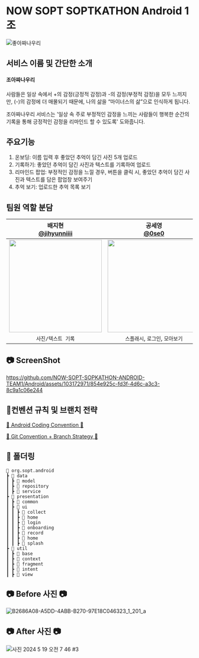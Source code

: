 # NOW SOPT SOPTKATHON Android 1조
![좋아짜나우리](https://github.com/NOW-SOPT-SOPKATHON-ANDROID-TEAM1/Android/assets/103172971/d633417c-bda5-43c5-9982-b44169ba0cf9)

## 서비스 이름 및 간단한 소개
#### 조아짜나우리
사람들은 일상 속에서 +의 감정(긍정적 감정)과 -의 감정(부정적 감정)을 모두 느끼지만, (-)의 감정에 더 매몰되기 때문에, 나의 삶을 “마이너스의 삶”으로 인식하게 됩니다.

조아짜나우리 서비스는 '일상 속 주로 부정적인 감정을 느끼는 사람들이 행복한 순간의 기록을 통해 긍정적인 감정을 리마인드 할 수 있도록' 도와줍니다.

## 주요기능
1. 온보딩: 이름 입력 후 좋았던 추억이 담긴 사진 5개 업로드
2. 기록하기: 좋았던 추억이 담긴 사진과 텍스트를 기록하여 업로드
3. 리마인드 팝업: 부정적인 감정을 느낄 경우, 버튼을 클릭 시, 좋았던 추억이 담긴 사진과 텍스트를 담은 팝업창 보여주기
4. 추억 보기: 업로드한 추억 목록 보기 

## 팀원 역할 분담
| 배지현 <br> [@jihyunniiii](https://github.com/jihyunniiii) | 공세영 <br> [@0se0](https://github.com/0se0) | 이석준 <br>[@boiledEgg-s](https://github.com/boiledEgg-s) | 주효은 <br>[@hyoeunjoo](https://github.com/hyoeunjoo) |
|:---:| :---: | :---: | :---: |
| <img width="250" src="https://avatars.githubusercontent.com/u/103172971?s=400&u=fcff876613b9ee351c2ec52278f9415f34808b57&v=4"/> |<img width="250" src="https://avatars.githubusercontent.com/u/121383083?v=4"/>|<img width="250" src="https://avatars.githubusercontent.com/u/101652649?v=4"/>|<img width="250" src="https://avatars.githubusercontent.com/u/137873124?v=4"/>|
| `사진/텍스트 기록` | `스플래시`, `로그인`, `모아보기` | `온보딩` | `홈`, `리마인드 팝업` |

## 📷 ScreenShot
https://github.com/NOW-SOPT-SOPKATHON-ANDROID-TEAM1/Android/assets/103172971/854e925c-fd3f-4d6c-a3c3-8c9a1c06e244

## 📝컨벤션 규칙 및 브랜치 전략
[📗 Android Coding Convention 📗](https://north-fossa-692.notion.site/Android-Coding-Convention-09a352f8d5244df4acc2d38f74be05a1?pvs=4)


[📕 Git Convention + Branch Strategy 📕](https://north-fossa-692.notion.site/Git-Convention-Branch-Strategy-4b34605cc23045ceb957b84bdfec3906?pvs=4)

## 📁 폴더링
```
📂 org.sopt.android
┣ 📂 data
┃ ┣ 📂 model
┃ ┣ 📂 repository
┃ ┣ 📂 service
┣ 📂 presentation
┃ ┣ 📂 common
┃ ┣ 📂 ui
┃ ┃ ┣ 📂 collect
┃ ┃ ┣ 📂 home
┃ ┃ ┣ 📂 login
┃ ┃ ┣ 📂 onboarding
┃ ┃ ┣ 📂 record
┃ ┃ ┣ 📂 home
┃ ┃ ┣ 📂 splash
┣ 📂 util
┃ ┣ 📂 base
┃ ┣ 📂 context
┃ ┣ 📂 fragment
┃ ┣ 📂 intent
┃ ┣ 📂 view
```

## 📷 Before 사진 📷
![B2686A08-A5DD-4ABB-B270-97E18C046323_1_201_a](https://github.com/NOW-SOPT-SOPKATHON-ANDROID-TEAM1/Android/assets/103172971/0dea1800-1835-45a4-a7b5-3dce2255112d)

## 📷 After 사진 📷
![사진 2024  5  19  오전 7 46 #3](https://github.com/NOW-SOPT-SOPKATHON-ANDROID-TEAM1/Android/assets/103172971/b8882606-ed3a-469c-9bac-0ba4422d5ce3)

